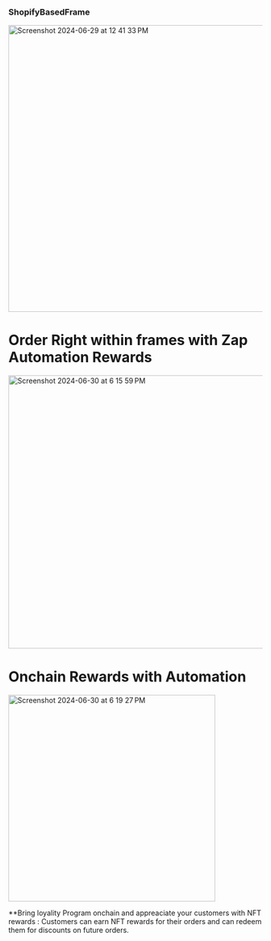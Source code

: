 
### ShopifyBasedFrame


<img width="569" alt="Screenshot 2024-06-29 at 12 41 33 PM" src="https://github.com/Nith567/ShopifyBased/assets/91722732/cdaad3e7-d871-4540-a5cf-3b8269c8750a">

# Order Right within frames with Zap Automation Rewards

<img width="542" alt="Screenshot 2024-06-30 at 6 15 59 PM" src="https://github.com/Nith567/ShopifyBased/assets/91722732/43b7a6e3-356e-482f-b8e1-4f1a7c4eef02">

# Onchain Rewards with Automation

<img width="410" alt="Screenshot 2024-06-30 at 6 19 27 PM" src="https://github.com/Nith567/ShopifyBased/assets/91722732/01353e04-f7da-469f-8317-6ce0ff546d8a">


**Bring loyality Program onchain and appreaciate your customers with NFT rewards : Customers can earn NFT rewards for their orders and can redeem them for discounts on future orders.
